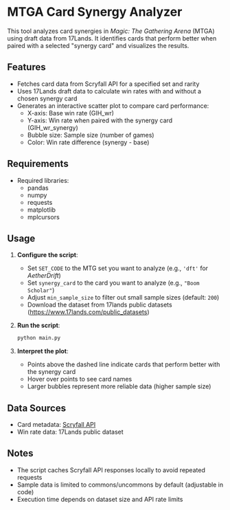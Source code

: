 
# MTGA Card Synergy Analyzer

This tool analyzes card synergies in *Magic: The Gathering Arena* (MTGA) using draft data from 17Lands. It identifies cards that perform better when paired with a selected "synergy card" and visualizes the results.

## Features

- Fetches card data from Scryfall API for a specified set and rarity
- Uses 17Lands draft data to calculate win rates with and without a chosen synergy card
- Generates an interactive scatter plot to compare card performance:
  - X-axis: Base win rate (GIH_wr)
  - Y-axis: Win rate when paired with the synergy card (GIH_wr_synergy)
  - Bubble size: Sample size (number of games)
  - Color: Win rate difference (synergy - base)

## Requirements

- Required libraries:
  - pandas
  - numpy
  - requests
  - matplotlib
  - mplcursors

## Usage

1. **Configure the script**:
   - Set `SET_CODE` to the MTG set you want to analyze (e.g., `'dft'` for *AetherDrift*)
   - Set `synergy_card` to the card you want to analyze (e.g., `"Boom Scholar"`)
   - Adjust `min_sample_size` to filter out small sample sizes (default: `200`)
   - Download the dataset from 17lands public datasets (https://www.17lands.com/public_datasets)
2. **Run the script**:
   ```bash
   python main.py
   ```

3. **Interpret the plot**:
   - Points above the dashed line indicate cards that perform better with the synergy card
   - Hover over points to see card names
   - Larger bubbles represent more reliable data (higher sample size)

## Data Sources

- Card metadata: [Scryfall API](https://scryfall.com/docs/api)
- Win rate data: 17Lands public dataset

## Notes

- The script caches Scryfall API responses locally to avoid repeated requests
- Sample data is limited to commons/uncommons by default (adjustable in code)
- Execution time depends on dataset size and API rate limits
